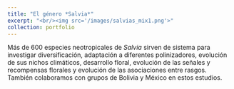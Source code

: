 ```yaml
---
title: "El género *Salvia*"
excerpt: "<br/><img src='/images/salvias_mix1.png'>"
collection: portfolio
---
```


Más de 600 especies neotropicales de *Salvia* sirven de sistema para investigar diversificación, adaptación a diferentes polinizadores, evolución de sus nichos climáticos, desarrollo floral, evolución de las señales y recompensas florales y evolución de las asociaciones entre rasgos. También colaboramos con grupos de Bolivia y México en estos estudios.   